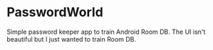 # PasswordWorld
Simple password keeper app to train Android Room DB.
The UI isn't beautiful but I just wanted to train Room DB.
